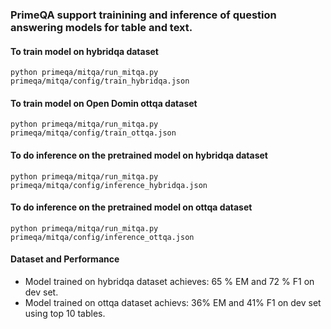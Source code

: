 ### PrimeQA support trainining and inference of question answering models for table and text.

#### To train model on hybridqa dataset
```shell
python primeqa/mitqa/run_mitqa.py primeqa/mitqa/config/train_hybridqa.json
```

#### To train model on Open Domin ottqa dataset
```shell
python primeqa/mitqa/run_mitqa.py primeqa/mitqa/config/train_ottqa.json
```

#### To do inference on the pretrained model on hybridqa dataset
```shell
python primeqa/mitqa/run_mitqa.py primeqa/mitqa/config/inference_hybridqa.json
```

#### To do inference on the pretrained model on ottqa dataset
```shell
python primeqa/mitqa/run_mitqa.py primeqa/mitqa/config/inference_ottqa.json
```

#### Dataset and Performance
- Model trained on hybridqa dataset achieves: 65 % EM and 72 % F1 on dev set.
- Model trained on ottqa dataset achievs:  36% EM and 41% F1 on dev set using top 10 tables.